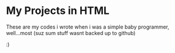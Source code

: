 # My Projects in HTML

These are my codes i wrote when i was a simple baby programmer, well...most
(suz sum stuff wasnt backed up to github)

:)

